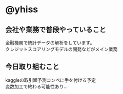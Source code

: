 # @yhiss

## 会社や業務で普段やっていること

金融機関で統計データの解析をしています。  
クレジットスコアリングモデルの開発などがメイン業務

## 今日取り組むこと

kaggleの取引額予測コンペに手を付ける予定  
変数加工で終わる可能性あり...
